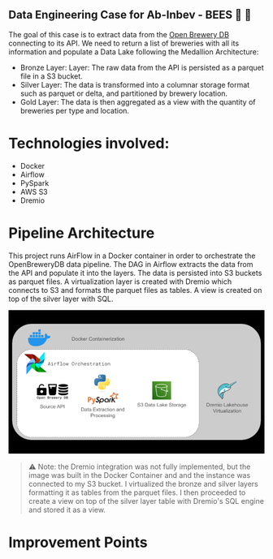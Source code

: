 ## Data Engineering Case for Ab-Inbev - BEES :beer: :honeybee:
The goal of this case is to extract data from the [Open Brewery DB ](https://www.openbrewerydb.org/) connecting to its API. We need to return a list of breweries with all its information and populate a Data Lake following the Medallion Architecture:
- Bronze Layer: Layer: The raw data from the API is persisted as a parquet file in a S3 bucket.
- Silver Layer: The data is transformed into a columnar storage format such as
parquet or delta, and partitioned by brewery location. 
- Gold Layer: The data is then aggregated  as a view with the quantity of breweries per type and location.

# Technologies involved: 

- Docker
- Airflow
- PySpark
- AWS S3
- Dremio

# Pipeline Architecture

This project runs AirFlow in a Docker container in order to orchestrate the OpenBreweryDB data pipeline. The DAG in Airflow extracts the data from the API and populate it into the layers. The data is persisted into S3 buckets as parquet files. A virtualization layer is created with Dremio which connects to S3 and formats the parquet files as tables. A view is created on top of the silver layer with SQL.

![diagram](architecture_diagram.png)

> :warning:  Note: the Dremio integration was not fully implemented, but the image was built in the Docker Container and and the instance was connected to my S3 bucket. I virtualized the bronze and silver layers formatting it as tables from the parquet files. I then proceeded to create a view on top of the silver layer table with Dremio's SQL engine and stored it as a view.

# Improvement Points


